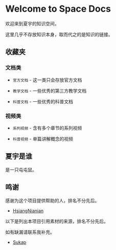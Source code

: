 # Welcome to Space Docs

欢迎来到夏宇的知识空间，

这里几乎不存放知识本身，取而代之的是知识的链接。

## 收藏夹

### 文档类

* `官方文档` - 这一类只会存放官方文档

* `教学文档` - 一些优秀的第三方教学文档

* `科普文档` - 一些优秀的科普文档

### 视频类

* `系列视频` - 含有多个章节的系列视频

* `科普视频` - 单篇讲解概念的视频

## 夏宇是谁

是一只屯屯鼠。


## 鸣谢

感谢为这个项目提供帮助的人，排名不分先后。

- [HsiangNianian](https://github.com/HsiangNianian/HsiangNianian)

以下是列出本项目引用素材的来源，排名不分先后。

如有缺漏请联系我补充。

- [Sukap](https://blog.sukap.cn/)